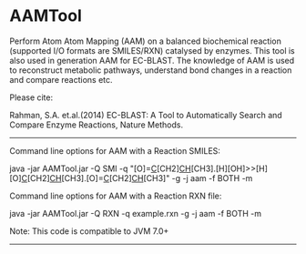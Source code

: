 AAMTool
=======
Perform Atom Atom Mapping (AAM) on a balanced biochemical reaction (supported I/O formats are SMILES/RXN) catalysed by enzymes. This tool is also used in generation AAM for EC-BLAST. The knowledge of AAM is used to reconstruct metabolic pathways, understand bond changes in a reaction and compare reactions etc.

Please cite: 

Rahman, S.A. et.al.(2014) EC-BLAST: A Tool to
Automatically Search and Compare Enzyme Reactions, Nature Methods.

------------------------------------------------------------------
Command line options for AAM with a Reaction SMILES:

java -jar AAMTool.jar -Q SMI -q "[O]=[C]([OH])[CH2][CH]([O][C](=[O])[CH2][CH]([OH])[CH3])[CH3].[H][OH]>>[H][O][C](=[O])[CH2][CH]([OH])[CH3].[O]=[C]([OH])[CH2][CH]([OH])[CH3]" -g -j aam -f BOTH -m

Command line options for AAM with a Reaction RXN file:

java -jar AAMTool.jar -Q RXN -q example.rxn -g -j aam -f BOTH -m

Note: This code is compatible to JVM 7.0+

------------------------------------------------------------------
